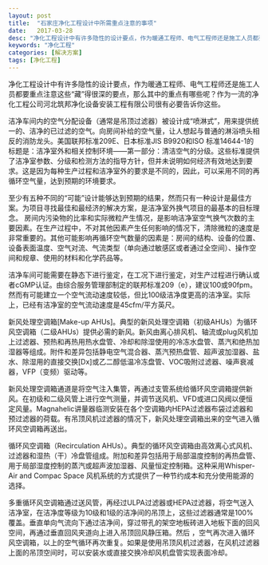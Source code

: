 ```yaml
---
layout: post
title:  "石家庄净化工程设计中所需重点注意的事项"
date:   2017-03-28
desc: "净化工程设计中有许多隐性的设计要点，作为暖通工程师、电气工程师还是施工人员都要重点注意这些“藏”得很深的要点，那么其中的重点有哪些呢？作为一流的净化工程公司河北筑邦净化设备安装工程有限公司很有必要告诉你这些。"
keywords: "净化工程"
categories: [解决方案]
tags: [净化工程]
---
```


净化工程设计中有许多隐性的设计要点，作为暖通工程师、电气工程师还是施工人员都要重点注意这些“藏”得很深的要点，那么其中的重点有哪些呢？作为一流的净化工程公司河北筑邦净化设备安装工程有限公司很有必要告诉你这些。

洁净车间内的空气分配设备（通常是吊顶过滤器）被设计成“喷淋式”，用来提供统一的、洁净的已过滤的空气。向房间补给的空气量，让人想起与普通的淋浴喷头相反的消防龙头。美国联邦标准209E、日本标准JIS B9920和ISO 标准14644-1的标题是：洁净室外和相关控制环境——第一部分：清洁空气的分级。这些标准提供了洁净室参数、分级和检测方法的指导方针，但并未说明如何经济有效地达到要求。这是因为每种生产过程和洁净室外的要求是不同的，因此，可以采用不同的再循环空气量，达到预期的环境要求。

至少有五种不同的“可能”设计能够达到预期的结果，然而只有一种设计是最佳方案。为项目寻找最佳和最经济的解决方案，是洁净室外换气项目的最基本的目标理念。
房间内污染物的比率和实际微粒产生情况，是影响洁净室空气换气次数的主要因素。在生产过程中，不对其他因素产生任何影响的情况下，清除微粒的速度是非常重要的。其他可能影响再循环空气数量的因素是：房间的结构、设备的位置、设备表面温度、空气对流、气流类型（单向通过敏感区或者通过全空间）、操作空间和规章、使用的材料和化学药品等。

洁净车间可能需要在静态下进行鉴定，在工况下进行鉴定，对生产过程进行确认或者cGMP认证。由综合服务管理部制定的联邦标准209（e），建议100或90fpm。然而有可能建立一个空气流动速度较低，但比100级洁净度更高的洁净室。实际上，已经有洁净室的空气流动速度是45cfm/平方英尺。
 
新风处理空调箱[Make-up AHUs]。典型的新风处理空调箱（初级AHUs）为循环风空调箱（二级AHUs）提供必需的新风。新风由离心排风机、轴流或plug风机加上过滤器、预热和再热用热水盘管、冷却和除湿使用的冷冻水盘管、蒸汽和绝热加湿器等组成。附件和差异包括静电空气混合器、蒸汽预热盘管、超声波加湿器、盐水、除湿用的直接交换[Dx]或乙二醇低温冷冻盘管、VOC吸附过滤器、噪声衰减器，VFP（变频）驱动等。

新风处理空调箱通道是将空气注入集管，再通过支管系统给循环风空调箱提供新风。在初级和二级风管上进行空气测量，并调节送风机、VFD或进口风阀以便恒定风量。Magnahelic讲量器临测安装在各个空调箱内HEPA过滤器布袋过滤器和预过滤器的荷载。有吊顶风机过滤器的情况下，新风处理空调箱出来的空气进入循环风空调箱再送出。

循环风空调箱（Recirculation AHUs）。典型的循环风空调箱由高效离心式风机、过滤器和湿热（干）冷盘管组成。附加和差异包括用于局部温度控制的再热盘管、用于局部湿度控制的蒸汽或超声波加湿器、风量恒定控制箱。这种采用Whisper-Air and Compac Space 风机系统的方式提供了一种节约成本和充分使用能源的选择。

多重循环风空调箱通过送风管，再经过ULPA过滤器或HEPA过滤器，将空气送入洁净室，在洁净度等级为10级和1级的洁净间的吊顶上，这些过滤器通常是100%覆盖。垂直单向气流向下通过洁净间，穿过带孔的架空地板砖进入地板下面的回风空间，再通过垂直回风夹道向上进入吊顶回风静压箱。然后 ，空气再次进入循环风空调箱，以上的空气循环再次重复。如果是使用吊顶风机过滤器，在风机过滤器上面的吊顶空间时，可以安装水或直接交换冷却风机盘管实现表面冷却。